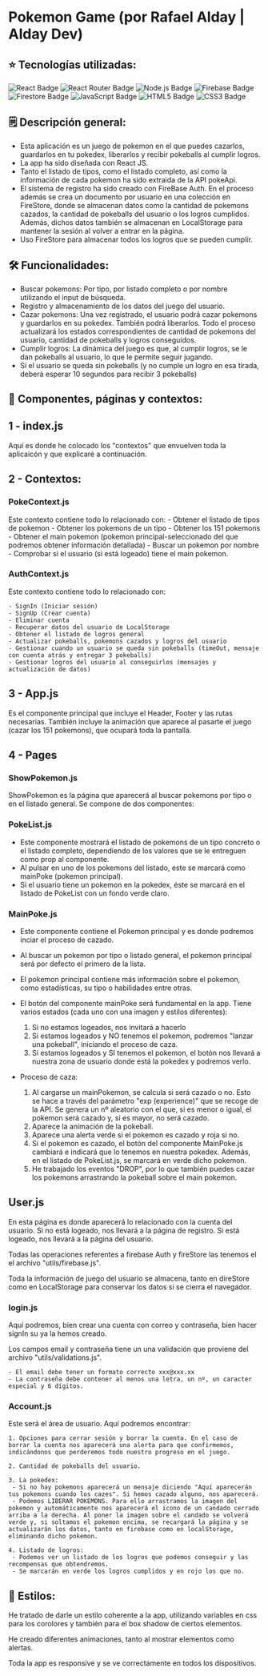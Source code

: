# Pokemon Game (por Rafael Alday | Alday Dev)

## ⭐ Tecnologías utilizadas:

<img src="https://img.shields.io/badge/React-61DAFB?style=for-the-badge&logo=react&logoColor=black&color=black" alt="React Badge">
<img src="https://img.shields.io/badge/React_Router-CA4245?style=for-the-badge&logo=react-router&logoColor=black&color=white" alt="React Router Badge">
<img src="https://img.shields.io/badge/Node.js-339933?style=for-the-badge&logo=node.js&logoColor=black&color=black" alt="Node.js Badge">
<img src="https://img.shields.io/badge/Firebase-FFCA28?style=for-the-badge&logo=firebase&logoColor=black&color=black" alt="Firebase Badge">
<img src="https://img.shields.io/badge/Firestore-FFA000?style=for-the-badge&logo=firebase&logoColor=black&color=black" alt="Firestore Badge">
<img src="https://img.shields.io/badge/JavaScript-F7DF1E?style=for-the-badge&logo=javascript&logoColor=black&color=black" alt="JavaScript Badge">
<img src="https://img.shields.io/badge/HTML5-E34F26?style=for-the-badge&logo=html5&logoColor=black&color=black" alt="HTML5 Badge">
<img src="https://img.shields.io/badge/CSS3-1572B6?style=for-the-badge&logo=css3&logoColor=black&color=black" alt="CSS3 Badge">



## 🗒️ Descripción general:
- Esta aplicación es un juego de pokemon en el que puedes cazarlos, guardarlos en tu pokedex, liberarlos y recibir pokeballs al cumplir logros.
- La app ha sido diseñada con React JS.
- Tanto el listado de tipos, como el listado completo, así como la información de cada pokemon ha sido extraida de la API pokeApi.
- El sistema de registro ha sido creado con FireBase Auth. En el proceso además se crea un documento por usuario en una colección en FireStore, donde se almacenan datos como la cantidad de pokemons cazados, la cantidad de pokeballs del usuario o los logros cumplidos. Además, dichos datos también se almacenan en LocalStorage para mantener la sesión al volver a entrar en la página.
- Uso FireStore para almacenar todos los logros que se pueden cumplir.    

## 🛠️ Funcionalidades:

- Buscar pokemons: Por tipo, por listado completo o por nombre utilizando el input de búsqueda.
- Registro y almacenamiento de los datos del juego del usuario.
- Cazar pokemons: Una vez registrado, el usuario podrá cazar pokemons y guardarlos en su pokedex. También podrá liberarlos. Todo el proceso actualizará los estados correspondientes de cantidad de pokemons del usuario, cantidad de pokeballs y logros conseguidos.
- Cumplir logros: La dinámica del juego es que, al cumplir logros, se le dan pokeballs al usuario, lo que le permite seguir jugando.
- Si el usuario se queda sin pokeballs (y no cumple un logro en esa tirada, deberá esperar 10 segundos para recibir 3 pokeballs)

## 📂 Componentes, páginas y contextos:

## 1 - index.js

Aquí es donde he colocado los "contextos" que envuelven toda la aplicaicón y que explicaré a continuación.

## 2 - Contextos: 

### PokeContext.js

Este contexto contiene todo lo relacionado con:
    - Obtener el listado de tipos de pokemon
    - Obtener los pokemons de un tipo
    - Obtener los 151 pokemons
    - Obtener el main pokemon (pokemon principal-seleccionado del que podremos obtener información detallada)
    - Buscar un pokemon por nombre
    - Comprobar si el usuario (si está logeado) tiene el main pokemon.

### AuthContext.js

Este contexto contiene todo lo relacionado con:

    - SignIn (Iniciar sesión)
    - SignUp (Crear cuenta)
    - Eliminar cuenta
    - Recuperar datos del usuario de LocalStorage
    - Obtener el listado de logros general
    - Actualizar pokeballs, pokemons cazados y logros del usuario
    - Gestionar cuando un usuario se queda sin pokeballs (timeOut, mensaje con cuenta atrás y entregar 3 pokeballs)
    - Gestionar logros del usuario al conseguirlos (mensajes y actualización de datos)

## 3 - App.js

Es el componente principal que incluye el Header, Footer y las rutas necesarias. También incluye la animación que aparece al pasarte el juego (cazar los 151 pokemons), que ocupará toda la pantalla.

## 4 - Pages

### ShowPokemon.js

ShowPokemon es la página que aparecerá al buscar pokemons por tipo o en el listado general. Se compone de dos componentes:

### PokeList.js

- Este componente mostrará el listado de pokemons de un tipo concreto o el listado completo, dependiendo de los valores que se le entreguen como prop al componente. 
- Al pulsar en uno de los pokemons del listado, este se marcará como mainPoke (pokemon principal).
- Si el usuario tiene un pokemon en la pokedex, éste se marcará en el listado de PokeList con un fondo verde claro.

### MainPoke.js

- Este componente contiene el Pokemon principal y es donde podremos inciar el proceso de cazado.
- Al buscar un pokemon por tipo o listado general, el pokemon principal será por defecto el primero de la lista.
- El pokemon principal contiene más información sobre el pokemon, como estadísticas, su tipo o habilidades entre otras.

- El botón del componente mainPoke será fundamental en la app. Tiene varios estados (cada uno con una imagen y estilos diferentes):
    1. Si no estamos logeados, nos invitará a hacerlo
    2. Si estamos logeados y NO tenemos el pokemon, podremos "lanzar una pokeball", iniciando el proceso de caza.
    3. Si estamos logeados y SI tenemos el pokemon, el botón nos llevará a nuestra zona de usuario donde está la pokedex y podremos verlo.

- Proceso de caza:
    1. Al cargarse un mainPokemon, se calcula si será cazado o no.
    Esto se hace a través del parámetro "exp (experience)" que se recoge de la API.
    Se genera un nº aleatorio con el que, si es menor o igual, el pokemon será cazado y, si es mayor, no será cazado.
    2. Aparece la animación de la pokeball.
    3. Aparece una alerta verde si el pokemon es cazado y roja si no.
    4. Si el pokemon es cazado, el botón del componente MainPoke.js cambiará e indicará que lo tenemos en nuestra pokedex. Además, en el listado de PokeList.js, se marcará en verde dicho pokemon.
    5. He trabajado los eventos "DROP", por lo que también puedes cazar los pokemons arrastrando la pokeball sobre el main pokemon.

## User.js

En esta página es donde aparecerá lo relacionado con la cuenta del usuario. Si no está logeado, nos llevará a la página de registro. Si está logeado, nos llevará a la página del usuario.

Todas las operaciones referentes a firebase Auth y fireStore las tenemos el el archivo "utils/firebase.js".

Toda la información de juego del usuario se almacena, tanto en direStore como en LocalStorage para conservar los datos si se cierra el navegador.

### login.js

Aquí podremos, bien crear una cuenta con correo y contraseña, bien hacer signIn su ya la hemos creado.

Los campos email y contraseña tiene un una validación que proviene del archivo "utils/validations.js".

    - El email debe tener un formato correcto xxx@xxx.xx
    - La contraseña debe contener al menos una letra, un nº, un caracter especial y 6 dígitos.

### Account.js

Este será el área de usuario. Aquí podremos encontrar:

    1. Opciones para cerrar sesión y borrar la cuenta. En el caso de borrar la cuenta nos aparecerá una alerta para que confirmemos, indicándonos que perderemos todo nuestro progreso en el juego.

    2. Cantidad de pokeballs del usuario.

    3. La pokedex: 
     - Si no hay pokemons aparecerá un mensaje diciendo "Aquí aparecerán tus pokemons cuando los cazes". Si hemos cazado alguno, nos aparecerá.
     - Podemos LIBERAR POKEMONS. Para ello arrastramos la imagen del pokemon y automáticamente nos aparecerá el icono de un candado cerrado arriba a la derecha. Al poner la imagen sobre el candado se volverá verde y, si soltamos el pokemon encima, se recargará la página y se actualizarán los datos, tanto en firebase como en localStorage, eliminando dicho pokemon.

    4. Listado de logros:
     - Podemos ver un listado de los logros que podemos conseguir y las recompensas que obtendremos.
     - Se marcarán en verde los logros cumplidos y en rojo los que no.

## 📄 Estilos:

He tratado de darle un estilo coherente a la app, utilizando variables en css para los corolores y también para el box shadow de ciertos elementos.

He creado diferentes animaciones, tanto al mostrar elementos como alertas.

Toda la app es responsive y se ve correctamente en todos los dispositivos.





